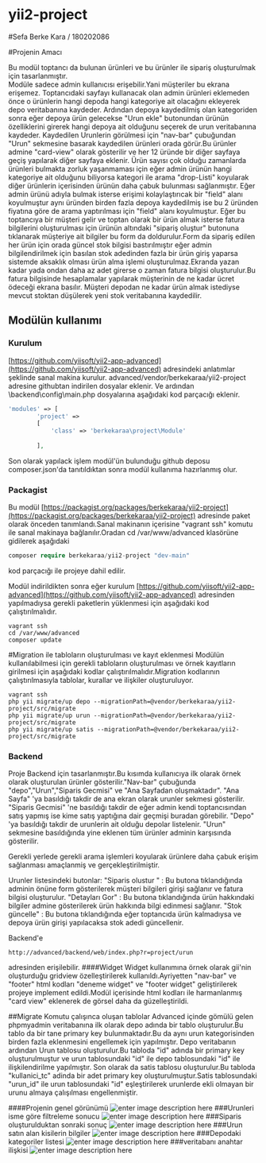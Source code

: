 # yii2-project

#Sefa Berke Kara / 180202086

#Projenin Amacı

Bu modül toptancı da bulunan ürünleri ve bu ürünler ile sipariş oluşturulmak için tasarlanmıştır.  
Modüle sadece admin kullanıcısı erişebilir.Yani müşteriler bu ekrana erişemez.
Toptancıdaki sayfayı kullanacak olan admin ürünleri eklemeden önce o ürünlerin hangi depoda hangi kategoriye ait olacağını ekleyerek depo veritabanına kaydeder.
Ardından depoya kaydedilmiş olan kategoriden sonra eğer depoya ürün gelecekse "Urun ekle" butonundan ürünün özelliklerini girerek hangi depoya ait olduğunu seçerek de urun veritabanına kaydeder.
Kaydedilen Urunlerin görülmesi için "nav-bar" çubuğundan "Urun" sekmesine basarak kaydedilen ürünleri orada görür.Bu ürünler admine "card-view" olarak gösterilir ve her 12 üründe bir diğer sayfaya geçiş yapılarak diğer sayfaya eklenir.
Ürün sayısı çok olduğu zamanlarda ürünleri bulmakta zorluk yaşanmaması için eğer admin ürünün hangi kategoriye ait olduğunu biliyorsa kategori ile arama "drop-Listi" koyularak diğer ürünlerin içerisinden ürünün daha çabuk bulunması sağlanmıştır.
Eğer admin ürünü adıyla bulmak isterse erişimi kolaylaştırıcak bir "field" alanı koyulmuştur aynı üründen birden fazla depoya kaydedilmiş ise bu 2 üründen fiyatına göre de arama yaptırılması için "field" alanı koyulmuştur.
Eğer bu toptancıya bir müşteri gelir ve toptan olarak bir ürün almak isterse fatura bilgilerini oluşturulması için ürünün altındaki "sipariş oluştur" butonuna tıklanarak müşteriye ait bilgiler bu form da doldurulur.Form da sipariş edilen her ürün için orada güncel stok bilgisi bastırılmıştır eğer admin bilgilendirilmek için basılan stok adedinden fazla bir ürün giriş yaparsa sistemde aksaklık olması ürün alma işlemi oluşturulmaz.Ekranda yazan kadar yada ondan daha az adet girerse o zaman fatura bilgisi oluşturulur.Bu fatura bilgisinde hesaplamalar yapılarak müşterinin de ne kadar ücret ödeceği ekrana basılır.
Müşteri depodan ne kadar ürün almak istediyse mevcut stoktan düşülerek yeni stok veritabanına kaydedilir.

## Modülün kullanımı
### Kurulum

[https://github.com/yiisoft/yii2-app-advanced](https://github.com/yiisoft/yii2-app-advanced) adresindeki anlatımlar şeklinde sanal makina kurulur.
advanced/vendor/berkekaraa/yii2-project adresine githubtan indirilen dosyalar eklenir. Ve ardından \backend\config\main.php dosyalarına aşağıdaki kod parçacığı eklenir.
```php
'modules' => [
        'project' =>
        [
            'class' => 'berkekaraa\project\Module'
            
        ],
```

Son olarak yapılack işlem modül'ün bulunduğu github deposu composer.json'da tanıtıldıktan sonra modül kullanıma hazırlanmış olur.

### Packagist
Bu modül [https://packagist.org/packages/berkekaraa/yii2-project](https://packagist.org/packages/berkekaraa/yii2-project) adresinde paket olarak önceden tanımlandı.Sanal makinanın içerisine "vagrant ssh" komutu ile sanal makinaya bağlanılır.Oradan cd /var/www/advanced klasörüne gidilerek aşağıdaki
```php
composer require berkekaraa/yii2-project "dev-main"
```
kod parçacığı ile projeye dahil edilir.

Modül indirildikten sonra eğer kurulum [https://github.com/yiisoft/yii2-app-advanced](https://github.com/yiisoft/yii2-app-advanced)  adresinden yapılmadıysa gerekli paketlerin yüklenmesi için aşağıdaki kod çalıştırılmalıdır.
```
vagrant ssh
cd /var/www/advanced
composer update

```

#Migration ile tabloların oluşturulması ve kayıt eklenmesi
Modülün kullanılabilmesi için gerekli tabloların oluşturulması ve örnek kayıtların girilmesi için aşağıdaki kodlar çalıştırılmalıdır.Migration kodlarının çalıştırılmasıyla tablolar, kurallar ve ilişkiler oluşturuluyor.

```
vagrant ssh
php yii migrate/up depo --migrationPath=@vendor/berkekaraa/yii2-project/src/migrate
php yii migrate/up urun --migrationPath=@vendor/berkekaraa/yii2-project/src/migrate
php yii migrate/up satis --migrationPath=@vendor/berkekaraa/yii2-project/src/migrate
```

### Backend

Proje Backend için tasarlanmıştır.Bu kısımda kullanıcıya ilk olarak örnek olarak oluşturulan ürünler gösterilir."Nav-bar" çubuğunda "depo","Urun","Siparis Gecmisi" ve "Ana Sayfadan oluşmaktadır".
"Ana Sayfa" 'ya basıldığı takdir de ana ekran olarak urunler sekmesi gösterilir.
"Siparis Gecmisi" 'ne basıldığı takdir de eğer admin kendi toptancısından satış yapmış ise kime satış yaptığına dair geçmişi buradan görebilir.
"Depo" 'ya basıldığı takdir de urunlerin ait olduğu depolar listelenir.
"Urun" sekmesine basıldığında yine eklenen tüm ürünler adminin karşısında gösterilir.

Gerekli yerlede gerekli arama işlemleri koyularak ürünlere daha çabuk erişim sağlanması amaçlanmiş ve gerçekleştirilmiştir.

Urunler listesindeki butonlar:
"Siparis olustur " : Bu butona tıklandığında adminin önüne form gösterilerek müşteri bilgileri girişi sağlanır ve fatura bilgisi oluşturulur.
"Detayları Gor" : Bu butona tıklandığında ürün hakkındaki bilgiler admine gösterilerek ürün hakkında bilgi edinmesi sağlanır.
"Stok güncelle" : Bu butona tıklandığında eğer toptancıda ürün kalmadıysa ve depoya ürün girişi yapılacaksa stok adedi güncellenir.

Backend'e
```
http://advanced/backend/web/index.php?r=project/urun
```

adresinden erişilebilir.
####Widget
Widget kullanımına örnek olarak gii'nin oluşturduğu gridview özelleştirilerek kullanıldı.Ayriyetten "nav-bar" ve "footer" html kodları "deneme widget" ve "footer widget" geliştirilerek projeye implement edildi.Modül içerisinde html kodları ile harmanlanmış "card view" eklenerek de görsel daha da güzelleştirildi.

##Migrate Komutu çalışınca oluşan tablolar
Advanced içinde gömülü gelen phpmyadmin veritabanına ilk olarak depo adında bir tablo oluşturulur.Bu tablo da bir tane primary key bulunmaktadır.Bu da aynı urun kategorisinden birden fazla eklenmesini engellemek için yapılmıştır.
Depo veritabanın ardından Urun tablosu oluşturulur.Bu tabloda "id" adında bir primary key oluşturulmuştur ve urun tablosundaki "id" ile depo tablosundaki "id" ile ilişkilendirilme yapılmıştır.
Son olarak da satis tablosu oluşturulur.Bu tabloda "kullanici_tc" adinda bir adet primary key oluşturulmuştur.Satis tablosundaki "urun_id" ile urun tablosundaki "id" eşleştirilerek urunlerde ekli olmayan bir urunu almaya çalışılması engellenmiştir.

####Projenin genel görünümü
![enter image description here](src/images/2.png)
###Urunleri isme göre filtreleme sonucu
![enter image description here](src/images/3.png)
###Siparis oluşturulduktan sonraki sonuç
![enter image description here](src/images/4.png)
###Urun satın alan kisilerin bilgiler
![enter image description here](src/images/5.png)
###Depodaki kategoriler listesi
![enter image description here](src/images/6.png)
###veritabanı anahtar ilişkisi
![enter image description here](src/images/1.png)

